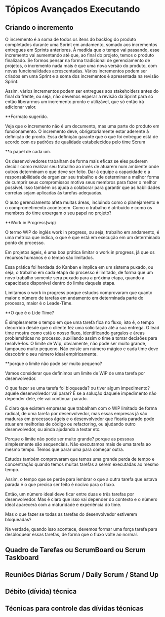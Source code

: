# Tópicos Avançados Executando

## Criando o incremento

O incremento é a soma de todos os itens do backlog do produto completados durante uma Sprint em andamento, somado aos incrementos entregues em Sprints anteriores. À medida que o tempo vai passando, esse incremento vai aumentando até que, ao final do projeto, temos o produto finalizado. Se formos pensar na forma tradicional de gerenciamento de projetos, o incremento nada mais é que uma nova versão do produto, com novas funcionalidades acrescentadas. Vários incrementos podem ser criados em uma Sprint e a soma dos incrementos é apresentada na revisão Sprint.

Assim, vários incrementos podem ser entregues aos stakeholders antes do final da frente, ou seja, não devemos esperar a revisão da Sprint para só então liberarmos um incremento pronto e utilizável, que só então irá adicionar valor.

**Formato sugerido.

Veja que o incremento não é um documento, mas uma parte do produto em funcionamento. O incremento deve, obrigatoriamente estar aderente à definição de pronto. Essa definição garante que o que foi entregue está de acordo com os padrões de qualidade estabelecidos pelo time Scrum 

**o papel de cada um.

Os desenvolvedores trabalham de forma mais eficaz se eles puderem decidir como realizar seu trabalho ao invés de atuarem num ambiente onde outros determinam o que deve ser feito. Dar à equipe a capacidade e a responsabilidade de organizar seu trabalho e de determinar a melhor forma de cumprir seus compromissos motiva seus membros para fazer o melhor possível. Isso também os ajuda a colaborar para garantir que as habilidades corretas sejam aplicadas às tarefas adequadas.

O auto gerenciamento afeta muitas áreas, incluindo como o planejamento e o comprometimento acontecem. Como o trabalho é atribuído e como os membros do time enxergam o seu papel no projeto?

**Work in Progress(wip)

O termo  WIP do inglês work in progress, ou seja, trabalho em andamento, é uma métrica que indica, o que é que está em execução em um determinado ponto do processo.

Em projetos ágeis, é uma boa prática limitar o work in progress, já que os recursos humanos e o tempo são limitados.

Essa prática foi herdada do Kanban e implica em um sistema puxado, ou seja, o trabalho em cada etapa do processo é limitado, de forma que um novo trabalho somente será puxado para a próxima etapa, quando a capacidade disponível dentro do limite daquela etapa.

Limitamos o work in progress porque estudos comprovaram que quanto maior o número de tarefas em andamento em determinada parte do processo, maior é o Leade-Time.

**O que é o Lide Time?

É simplesmente o tempo em que uma tarefa fica no fluxo, isto é, o tempo decorrido desde que o cliente fez uma solicitação até a sua entrega. O lead time mostra como está o nosso fluxo, identificando gargalos e áreas problemáticas no processo, auxiliando assim o time a tomar decisões para resolvê-los. O limite de Wip, obviamente, não pode ser muito grande, tampouco muito pequeno. Não existe um número mágico e cada time deve descobrir o seu número ideal empiricamente.

**porque o limite não pode ser muito pequeno?

Vamos considerar que definimos um limite de WiP de uma tarefa por desenvolvedor.

O que fazer se uma tarefa foi bloqueada? ou tiver algum impedimento? aquele desenvolvedor vai parar? E se a solução daquele impedimento não depender dele, ele vai continuar parado.

É claro que existem empresas que trabalham com o WIP limitado de forma radical, de uma tarefa por desenvolvedor, mas essas empresas já são maduras em processos ágeis e o desenvolvedor que ficaria parado pode atuar em melhorias de código ou refactoring, ou ajudando outro desenvolvedor, ou ainda ajudando a testar etc.

Porque o limite não pode ser muito grande? porque as pessoas simplesmente são sequenciais. Não executamos mais de uma tarefa ao mesmo tempo. Temos que parar uma para começar outra.

Estudos também comprovaram que temos uma grande perda de tempo e concentração quando temos muitas tarefas a serem executadas ao mesmo tempo.

Assim, o tempo que se perde para lembrar o que a outra tarefa que estava parada é o que precisa ser feito é nocivo para o fluxo.

Então, um número ideal deve ficar entre duas e três tarefas por desenvolvedor. Mas é claro que isso vai depender do contexto e o número ideal aparecerá com a maturidade e experiência do time.

Mas o que fazer se todas as tarefas do desenvolvedor estiverem bloqueadas?

Na verdade, quando isso acontece, devemos formar uma força tarefa para desbloquear essas tarefas, de forma que o fluxo volte ao normal.

## Quadro de Tarefas ou ScrumBoard ou Scrum Taskboard

## Reuniões Diárias Scrum / Daily Scrum / Stand Up
## Débito (dívida) técnica
## Técnicas para controle das dívidas técnicas
